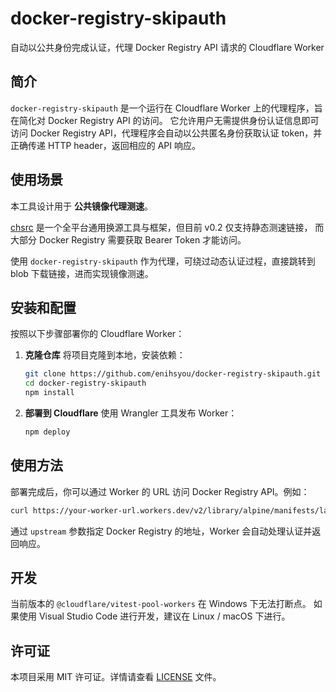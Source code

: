 # docker-registry-skipauth

自动以公共身份完成认证，代理 Docker Registry API 请求的 Cloudflare Worker

## 简介

`docker-registry-skipauth` 是一个运行在 Cloudflare Worker 上的代理程序，旨在简化对 Docker Registry API 的访问。
它允许用户无需提供身份认证信息即可访问 Docker Registry API，代理程序会自动以公共匿名身份获取认证 token，并正确传递 HTTP header，返回相应的 API 响应。

## 使用场景

本工具设计用于 **公共镜像代理测速**。

[chsrc](https://github.com/RubyMetric/chsrc) 是一个全平台通用换源工具与框架，但目前 v0.2 仅支持静态测速链接，
而大部分 Docker Registry 需要获取 Bearer Token 才能访问。

使用 `docker-registry-skipauth` 作为代理，可绕过动态认证过程，直接跳转到 blob 下载链接，进而实现镜像测速。

## 安装和配置

按照以下步骤部署你的 Cloudflare Worker：

1. **克隆仓库**
   将项目克隆到本地，安装依赖：

   ```bash
   git clone https://github.com/enihsyou/docker-registry-skipauth.git
   cd docker-registry-skipauth
   npm install
   ```

2. **部署到 Cloudflare**
   使用 Wrangler 工具发布 Worker：

   ```bash
   npm deploy
   ```

## 使用方法

部署完成后，你可以通过 Worker 的 URL 访问 Docker Registry API。例如：

```bash
curl https://your-worker-url.workers.dev/v2/library/alpine/manifests/latest?upstream=registry-1.docker.io
```

通过 `upstream` 参数指定 Docker Registry 的地址，Worker 会自动处理认证并返回响应。

## 开发

当前版本的 `@cloudflare/vitest-pool-workers` 在 Windows 下无法打断点。
如果使用 Visual Studio Code 进行开发，建议在 Linux / macOS 下进行。

## 许可证

本项目采用 MIT 许可证。详情请查看 [LICENSE](LICENSE) 文件。
